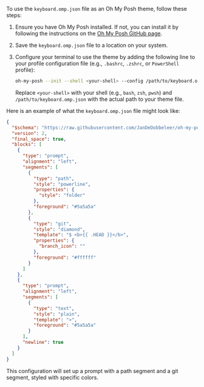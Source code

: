 To use the `keyboard.omp.json` file as an Oh My Posh theme, follow these steps:

1. Ensure you have Oh My Posh installed. If not, you can install it by following the instructions on the [Oh My Posh GitHub page](https://github.com/JanDeDobbeleer/oh-my-posh).

2. Save the `keyboard.omp.json` file to a location on your system.

3. Configure your terminal to use the theme by adding the following line to your profile configuration file (e.g., `.bashrc`, `.zshrc`, or `PowerShell` profile):

   ```sh
   oh-my-posh --init --shell <your-shell> --config /path/to/keyboard.omp.json | source
   ```

   Replace `<your-shell>` with your shell (e.g., `bash`, `zsh`, `pwsh`) and `/path/to/keyboard.omp.json` with the actual path to your theme file.

Here is an example of what the `keyboard.omp.json` file might look like:

```json
{
  "$schema": "https://raw.githubusercontent.com/JanDeDobbeleer/oh-my-posh/main/themes/schema.json",
  "version": 2,
  "final_space": true,
  "blocks": [
    {
      "type": "prompt",
      "alignment": "left",
      "segments": [
        {
          "type": "path",
          "style": "powerline",
          "properties": {
            "style": "folder"
          },
          "foreground": "#5a5a5a"
        },
        {
          "type": "git",
          "style": "diamond",
          "template": "$ <b>{{ .HEAD }}</b>",
          "properties": {
            "branch_icon": ""
          },
          "foreground": "#ffffff"
        }
      ]
    },
    {
      "type": "prompt",
      "alignment": "left",
      "segments": [
        {
          "type": "text",
          "style": "plain",
          "template": ">",
          "foreground": "#5a5a5a"
        }
      ],
      "newline": true
    }
  ]
}
```

This configuration will set up a prompt with a path segment and a git segment, styled with specific colors.
